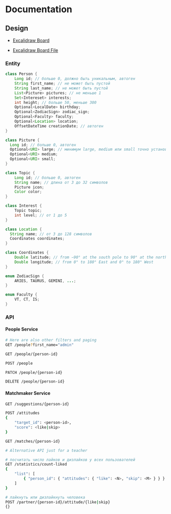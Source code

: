 # Documentation

## Design

- [Excalidraw Board][design-excalidraw]

- [Excalidraw Board File][design-excalidraw-file]

### Entity

```java
class Person {
    Long id; // больше 0, должно быть уникальным, автоген
    String first_name; // не может быть пустой
    String last_name; // не может быть пустой
    List<Picture> pictures; // не меньше 1
    Set<Intereset> interests;
    int height; // больше 50, меньше 300
    Optional<LocalDate> birthday;
    Optional<ZodiacSign> zodiac_sign;
    Optional<Faculty> faculty;
    Optional<Location> location;
    OffsetDateTime creationDate; // автоген
}

class Picture {
  Long id; // больше 0, автоген
  Optional<URI> large; // минимум large, medium или small точно установлены
  Optional<URI> medium;
  Optional<URI> small;
}

class Topic {
    Long id; // больше 0, автоген
    String name; // длина от 3 до 32 символов
    Picture icon;
    Color color;
}

class Interest {
    Topic topic;
    int level; // от 1 до 5
}

class Location {
  String name; // от 3 до 128 символов
  Coordinates coordinates;
}

class Coordinates {
    Double latitude; // from −90° at the south pole to 90° at the north pole
    Double longitude; // from 0° to 180° East and 0° to 180° West
}

enum ZodiacSign {
    ARIES, TAURUS, GEMINI, ...;
}

enum Faculty {
    VT, CT, IS;
}
```

### API

#### People Service

```bash
# Here are also other filters and paging
GET /people?first_name="admin"

GET /people/{person-id}

POST /people

PATCH /people/{person-id}

DELETE /people/{person-id}
```

#### Matchmaker Service

```bash
GET /suggestions/{person-id}

POST /attitudes
{
    "target_id": <person-id>,
    "score": <like|skip>
}

GET /matches/{person-id}

# Alternative API just for a teacher

# посчитать число лайков и дизлайков у всех пользователей
GET /statistics/count-liked
{
    "list": [
        { "person_id": { "attitudes": { "like": <N>, "skip": <M> } } }
    ]
}

# лайкнуть или дизлайкнуть человека
POST /partner/{person-id}/attitude/{like|skip}
{}
```

[design-excalidraw]: https://excalidraw.com/#json=wz5D6d2kiOioUYp5yoa1v,wQOnDjOdMOMRvj6yPgqDPA
[design-excalidraw-file]: ./design-v2.excalidraw
